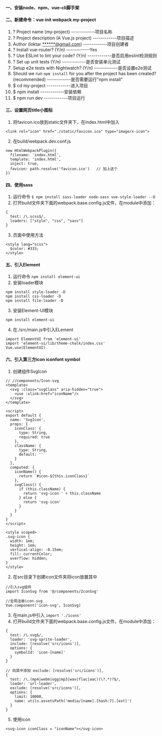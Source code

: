 #### 一、安装node、npm、vue-cli脚手架
#### 二、新建命令：vue init webpack my-project
1. ? Project name (my-project)        ------------项目名称
2. ? Project description (A Vue.js project)        ------------项目描述
3. Author (loktar <******@gmail.com>)        ------------项目创建者
4. ? Install vue-router? (Y/n)        ------------Yes
5. ? Use ESLint to lint your code? (Y/n)        ------------是否启用eslint检测规则
6. ? Set up unit tests (Y/n)        ------------是否安装单元测试
7. Setup e2e tests with Nightwatch? (Y/n)        ------------是否设置e2e测试
8. Should we run `npm install` for you after the project has been created? (recommended)        ------------是否需要运行"npm install"
9. $ cd my-project         ------------进入项目
10. $ npm install         ------------安装依赖
11. $ npm run dev         ------------项目运行
#### 三、设置网页title小图标
1. 将favicon.ico放到static文件夹下，在index.html中加入
```
<link rel="icon" href="./static/favicon.ico" type="image/x-icon">
```
2. 在build/webpack.dev.conf.js
```
new HtmlWebpackPlugin({
  filename: 'index.html',
  template: 'index.html',
  inject: true,
  favicon: path.resolve('favicon.ico')   // 加上这个
})
```
#### 四、使用sass
1. 运行命令 `$ npm install sass-loader node-sass vue-style-loader --D`
2. 打开build文件夹下面的webpack.base.config.js文件，在module中添加：
```
{ 
  test: /\.scss$/,
  loaders: ["style", "css", "sass"]
}
```
3. 页面中使用方法
```
<style lang="scss">
  $color: #333;
</style>
```
#### 五、引入Element
1. 运行命令 `npm install element-ui`
2. 安装loader模块
```
npm install style-loader -D
npm install css-loader -D
npm install file-loader -D
```
3. 安装Element-UI模块
```
npm install element-ui
```
4. 在./src/main.js中引入ELement
```
import ElementUI from 'element-ui'
import 'element-ui/lib/theme-chalk/index.css'
Vue.use(ElementUI)
```
#### 六、引入第三方icon iconfont symbol
1. 创建组件SvgIcon
```
// //components/Icon-svg
<template>
  <svg :class="svgClass" aria-hidden="true">
    <use :xlink:href="iconName"/>
  </svg>
</template>

<script>
export default {
  name: 'SvgIcon',
  props: {
    iconClass: {
      type: String,
      required: true
    },
    className: {
      type: String,
      default: ''
    }
  },
  computed: {
    iconName() {
      return `#icon-${this.iconClass}`
    },
    svgClass() {
      if (this.className) {
        return 'svg-icon ' + this.className
      } else {
        return 'svg-icon'
      }
    }
  }
}
</script>

<style scoped>
.svg-icon {
  width: 1em;
  height: 1em;
  vertical-align: -0.15em;
  fill: currentColor;
  overflow: hidden;
}
</style>
```
2. 在src目录下创建icon文件夹将icon放置其中
```
//引入svg组件
import IconSvg from '@/components/IconSvg'

//全局注册icon-svg
Vue.component('icon-svg', IconSvg)
```
3. 在main.js中引入 `import './icons'`
4. 打开build文件夹下面的webpack.base.config.js文件，在module中添加：
```
{
  test: /\.svg$/,
  loader: 'svg-sprite-loader',
  include: [resolve('src/icons')],
  options: {
    symbolId: 'icon-[name]'
  }
}
```
```
// 向其中添加 exclude: [resolve('src/icons')],
{
  test: /\.(mp4|webm|ogg|mp3|wav|flac|aac)(\?.*)?$/,
  loader: 'url-loader',
  exclude: [resolve('src/icons')],
  options: {
    limit: 10000,
    name: utils.assetsPath('media/[name].[hash:7].[ext]')
  }
}
```
5. 使用icon
```
<svg-icon iconClass = "iconName"></svg-icon>
```
